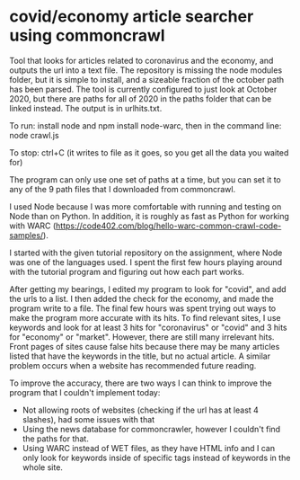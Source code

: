 # covid/economy article searcher using commoncrawl
Tool that looks for articles related to coronavirus and the economy, and outputs the url into a text file.
The repository is missing the node modules folder, but it is simple to install, and a sizeable fraction of the october path has been parsed.
The tool is currently configured to just look at October 2020, but there are paths for all of 2020 in the paths folder that can be linked instead.
The output is in urlhits.txt.

To run:
install node and npm install node-warc, then in the command line: node crawl.js

To stop:
ctrl+C (it writes to file as it goes, so you get all the data you waited for)

The program can only use one set of paths at a time, but you can set it to any of the 9 path files that I downloaded from commoncrawl.

I used Node because I was more comfortable with running and testing on Node than on Python. 
In addition, it is roughly as fast as Python for working with WARC (https://code402.com/blog/hello-warc-common-crawl-code-samples/).

I started with the given tutorial repository on the assignment, where Node was one of the languages used.
I spent the first few hours playing around with the tutorial program and figuring out how each part works.

After getting my bearings, I edited my program to look for "covid", and add the urls to a list.
I then added the check for the economy, and made the program write to a file.
The final few hours was spent trying out ways to make the program more accurate with its hits. 
To find relevant sites, I use keywords and look for at least 3 hits for "coronavirus" or "covid" and 3 hits for "economy" or "market".
However, there are still many irrelevant hits. Front pages of sites cause false hits because there may be many articles listed that have the keywords in the title, but no actual article. A similar problem occurs when a website has recommended future reading.

To improve the accuracy, there are two ways I can think to improve the program that I couldn't implement today:

- Not allowing roots of websites (checking if the url has at least 4 slashes), had some issues with that
- Using the news database for commoncrawler, however I couldn't find the paths for that.
- Using WARC instead of WET files, as they have HTML info and I can only look for keywords inside of specific tags instead of keywords in the whole site.
